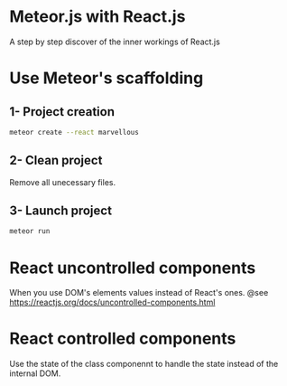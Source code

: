 # Meteor.js with React.js

A step by step discover of the inner workings of React.js

# Use Meteor's scaffolding
## 1- Project creation

```sh
meteor create --react marvellous
```

## 2- Clean project

Remove all unecessary files.

## 3- Launch project

```sh
meteor run
```

# React uncontrolled components

When you use DOM's elements values instead of React's ones.
@see https://reactjs.org/docs/uncontrolled-components.html

# React controlled components

Use the state of the class componennt to handle the state instead of the internal DOM.
